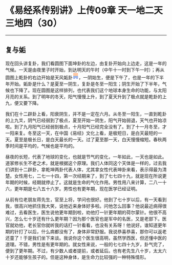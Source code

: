 # 《易经系传别讲》上传09章 天一地二天三地四（30）

------

## 复与姤

现在回头讲复卦，我们看圆图下面坤卦的左边，由复卦开始向上边走，这是一年的气候。一天是由夜里子时开始，到达明天的午时（中午十一时到下午一时）；再从圆图上乾卦的右边开始是天风姤卦![img](%E5%A4%8D%E4%B8%8E%E5%A7%A4/gua44.png)，一阴始生，便是下午了，也是一年的下半年开始。姤卦是什么？是夏至一阴生，复卦是冬至一阳生；阴生开始了下半年，气候也下降了。现在圆图是这样排列，也代表我们这个地球本身生命的功能，与太阳月亮的关系。到了明年的冬天，阳气慢慢上升，到了夏天升到了极点就是乾卦的上九，便又要下降。

我们在十二辟卦上看，阳衰阴生，并不是一定在六月。从冬至一阳生，一直到乾卦的上九爻，阴气已经弱到了极点，夏至开始一阴生，阳气开始弱退，天气也开始凉啦。到了九月阳气已经弱到极点，十月阳气已经完全没有了。到了十一月冬至，才一阳来复。冬至这一天，在中国《易经》文化上看，是极短日，是白天最短的一天。夏至是极长日，是白天最长的一天。过了夏至那一天，白天慢慢缩短。春秋两季时间是平均的，气候也是平均的。

昼夜的长短，代表了地球的变化，也就是节气的变化，一年如此，一天也是如此。道家修长生不老之术，就是根据这个原理。我们人体同这个天体是一样的，过去我们讲到十二辟卦，拿乾坤两卦代表人体，尤其拿女性代表坤卦来看，表示得最为清楚。女性用七，二七一十四，第一次经期来了，到了七七四十九，就是现在所说更年期的时候，经期就停止了。这就是生命的气化作用。男性用八来计算，二八一十六，更年期是七八五十六岁。男性也有更年期，现在医学已经证明。

从前有位老朋友蒋先生，官至上将，学问也很好。他到了七十岁以后，有一天看到我，很高兴地抓住我大笑，说他近来身体好多啦。问他怎么回事？他说最近病得很难过，去看医生，医生说他更年期到啦，劝他打一针更年期的荷尔蒙针。他很不高兴，怎么七十岁还有什么更年期？因为那个医官也是军中的名医，又是老部下。医官就劝他，老长官你就听我的话打一针看看，也没有关系呀！他说好。谁知道更年期的针打了以后，什么病都没有了，身体非常舒服。我说恭喜恭喜，那你可以返老还童了！于是我们坐下来谈。我说你这个医生很高明，虽然学西医，但还懂中医的道理。不错，男性是有更年期的。就女性来说，一般的七七四十九岁，卦气完了，便到了更年期。不过，有少数人或者提前，或者延后。也有老先生八十岁，太太六十岁还能够生孩子的。但是这种身体，是生命力比较强的一种特殊情形。